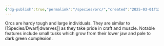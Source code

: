 ```yaml
---
{"dg-publish":true,"permalink":"/species/orc/","created":"2025-03-01T13:30:47.337-07:00"}
---
```


Orcs are hardy tough and large individuals. They are similar to [[Species/Dwarf\|dwarves]] as they take pride in craft and muscle. Notable features include small tusks which grow from their lower jaw and pale to dark green complexion. 